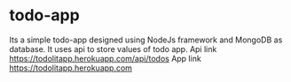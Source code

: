 # todo-app
Its a simple todo-app designed using NodeJs framework and MongoDB as database. It uses api to store values of todo app.
Api link https://todolitapp.herokuapp.com/api/todos
App link https://todolitapp.herokuapp.com
